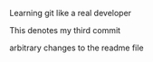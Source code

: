 Learning git like a real developer

This denotes my third commit

arbitrary changes to the readme file

